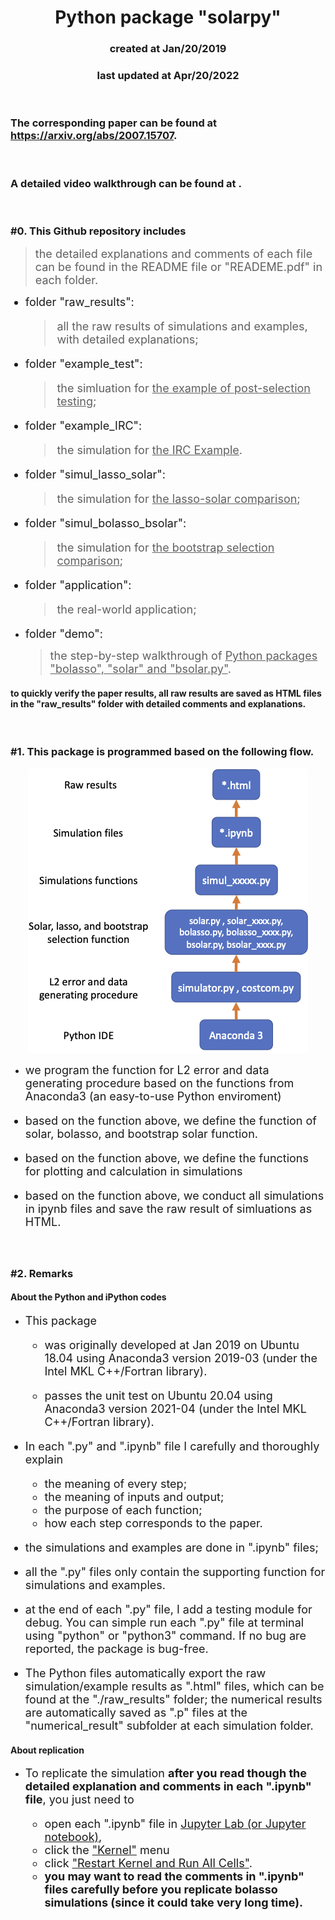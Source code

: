 <center><h1>Python package "solarpy"</h1></center>
<center><h3>created at Jan/20/2019</h3></center>
<center><h3>last updated at Apr/20/2022</h3></center>

<br>

### The corresponding paper can be found at https://arxiv.org/abs/2007.15707.

<br>

### A detailed video walkthrough can be found at .

<br>

### #0. This Github repository includes
> <font size="4"> the detailed explanations and comments of each file can be found in the README file or "READEME.pdf" in each folder.

* folder "raw_results": 
  >all the raw results of simulations and examples, with detailed explanations;
* folder "example_test":
  > the simluation for <u>the example of post-selection testing</u>;
* folder "example_IRC":
  > the simulation for <u>the IRC Example</u>.
* folder "simul_lasso_solar":
  > the simulation for <u>the lasso-solar comparison</u>;
* folder "simul_bolasso_bsolar":
  > the simulation for <u>the bootstrap selection comparison</u>;
* folder "application":
  > the real-world application;
* folder "demo":
  > the step-by-step walkthrough of <u>Python packages "bolasso", "solar" and "bsolar.py"</u>. </font>

#### to quickly verify the paper results, all raw results are saved as HTML files in the "raw_results" folder with detailed comments and explanations.

<br>

### #1. This package is programmed based on the following flow.

<p align="center">
  <img src="flow.png">
</p>

* <font size="4.5"> we program the function for L2 error and data generating procedure based on the functions from Anaconda3 (an easy-to-use Python enviroment)

* based on the function above, we define the function of solar, bolasso, and bootstrap solar function.

* based on the function above, we define the functions for plotting and calculation in simulations

* based on the function above, we conduct all simulations in ipynb files and save the raw result of simluations as HTML.
</font>

<br>

### #2. Remarks

#### About the Python and iPython codes

* <font size="4.5"> This package 
  * was originally developed at Jan 2019 on Ubuntu 18.04 using Anaconda3 version 2019-03 (under the Intel MKL C++/Fortran library).
  
  * passes the unit test on Ubuntu 20.04 using Anaconda3 version 2021-04 (under the Intel MKL C++/Fortran library).

* In each ".py" and ".ipynb" file I carefully and thoroughly explain
  * the meaning of every step;
  * the meaning of inputs and output;
  * the purpose of each function;
  * how each step corresponds to the paper.

* the simulations and examples are done in ".ipynb" files;

* all the ".py" files only contain the supporting function for simulations and examples.

* at the end of each ".py" file, I add a testing module for debug. You can simple run each ".py" file at terminal using "python" or "python3" command. If no bug are reported, the package is bug-free.

* The Python files automatically export the raw simulation/example results as ".html" files, which can be found at the "./raw_results" folder; the numerical results are automatically saved as ".p" files at the "numerical_result" subfolder at each simulation folder.

</font>

#### About replication

* <font size="4.5"> To replicate the simulation **after you read though the detailed explanation and comments in each ".ipynb" file**, you just need to
  * open each ".ipynb" file in <u>Jupyter Lab (or Jupyter notebook)</u>,
  * click the <u>"Kernel"</u> menu
  * click <u>"Restart Kernel and Run All Cells"</u>.
  * **you may want to read the comments in ".ipynb" files carefully before you replicate bolasso simulations (since it could take very long time).**
    
</font>
